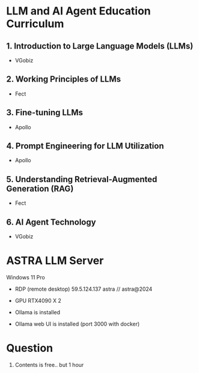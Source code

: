 # LLM and AI Agent Education Curriculum

## 1. Introduction to Large Language Models (LLMs)

-   VGobiz

## 2. Working Principles of LLMs

-   Fect

## 3. Fine-tuning LLMs

-   Apollo

## 4. Prompt Engineering for LLM Utilization

-   Apollo

## 5. Understanding Retrieval-Augmented Generation (RAG)

-   Fect

## 6. AI Agent Technology

-   VGobiz

# ASTRA LLM Server

Windows 11 Pro

-   RDP (remote desktop)
    59.5.124.137
    astra // astra@2024

-   GPU
    RTX4090 X 2

-   Ollama is installed
-   Ollama web UI is installed (port 3000 with docker)

# Question

1. Contents is free.. but 1 hour

